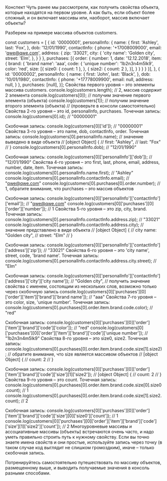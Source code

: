 Конспект
Чуть ранее мы рассмотрели, как получить свойства объекта, которые находятся на первом уровне. А как быть, если объект более сложный, и он включает массивы или, наоборот, массив включает объекты?

Разберем на примере массива объектов customers.

const customers = [
  {
    id: '00000001',
    personalInfo: {
      name: {
        first: 'Ashley',
        last: 'Fox',
      },
      dob: '12/01/1990',
      contactInfo: {
        phone: '+17008009000',
        email: 'qwe@qwe.com',
        address: {
          zip: '33021',
          city: {
            'city name': 'Golden city',
            street: 'Elm',
          },
        }
      }
    },
    purchases: [{
      order: {
        number: 1,
        date: '12.12.2018',
        item: {
          brand: {
            'brand name': 'aaa',
            code: {
              'unique number': '1b2n3n4m5lk9',
              color: 'red',
              size: [{
                size0: {
                  count: 1
                },
              }, {
                size2: {
                  count: 2
                },
              }],
            }
          }
        }
      }
    }],
  },
  {
    id: '00000002',
    personalInfo: {
      name: {
        first: 'John',
        last: 'Black',
      },
      dob: '10/01/1980',
      contactInfo: {
        phone: '+17778009900',
        email: null,
        address: null,
      }
    },
    purchases: [null],
  }];
Свойства первого уровня – это элементы массива customers.
console.log(customers.length); // 2, массив содержит 2 элемента
console.log(customers[0]); // получим значение первого элемента (объекта)
console.log(customers[1]); // получим значение второго элемента (объекта)
// (проверьте в консоли самостоятельно)
Свойства 2-го уровня – это id, personalInfo, purchases.
Точечная запись:
console.log(customers[0].id); // "00000001"

Скобочная запись:
console.log(customers[0]['id']); // "00000001"
Свойства 3-го уровня – это name, dob, contactInfo, order.
Точечная запись:
console.log(customers[0].personalInfo.name); // значение выведено в виде объекта 
// [object Object] {
//  first: "Ashley",
//  last: "Fox"
// }
console.log(customers[0].personalInfo.dob); // "12/01/1990"

Скобочная запись:
console.log(customers[0]['personalInfo']['dob']); // "12/01/1990"
Свойства 4-го уровня – это first, last, phone, email, address, number, date, item.
Точечная запись:
console.log(customers[0].personalInfo.name.first); // "Ashley"
console.log(customers[0].personalInfo.contactInfo.email); // "qwe@qwe.com"
console.log(customers[0].purchases[0].order.number); // 1, обратите внимание, что purchases – это массив объектов

Скобочная запись:
console.log(customers[0]['personalInfo']['contactInfo']['email']); // "qwe@qwe.com"
console.log(customers[0]['purchases'][0]['order']['number']); // 1
Свойства 5-го уровня – это zip, city, brand.
Точечная запись:
console.log(customers[0].personalInfo.contactInfo.address.zip); // "33021"
console.log(customers[0].personalInfo.contactInfo.address.city); // значение представлено в виде объекта
// [object Object] {
//   city name: "Golden city",
//   street: "Elm"
// }

Скобочная запись:
console.log(customers[0]['personalInfo']['contactInfo']['address']['zip']); // "33021"
Свойства 6-го уровня – это 'city name', street, code, 'brand name'.
Точечная запись:
console.log(customers[0].personalInfo.contactInfo.address.city.street); // "Elm"

Скобочная запись:
console.log(customers[0]['personalInfo']['contactInfo']['address']['city']['city name']); // "Golden city",
// получить значение свойства с именем, состоящим из нескольких слов, возможно только через скобочную запись
console.log(customers[0]['purchases'][0]['order']['item']['brand']['brand name']); // "aaa"
Свойства 7-го уровня – это color, size, 'unique number'.
Точечная запись:
console.log(customers[0].purchases[0].order.item.brand.code.color); // "red"

Скобочная запись:
console.log(customers[0]['purchases'][0]['order']['item']['brand']['code']['color']); // "red"
console.log(customers[0]['purchases'][0]['order']['item']['brand']['code']['unique number']); // "1b2n3n4m5lk9"
Свойства 8-го уровня – это size0, size2.
Точечная запись:
console.log(customers[0].purchases[0].order.item.brand.code.size[1].size2); // обратите внимание, что size является массивом объектов
// [object Object] {
//   count: 2
// }

Скобочная запись:
console.log(customers[0]['purchases'][0]['order']['item']['brand']['code']['size'][1]['size2']);
// [object Object] {
//   count: 2
// }
Свойства 9-го уровня – это count.
Точечная запись:
console.log(customers[0].purchases[0].order.item.brand.code.size[0].size0.count); // 1
console.log(customers[0].purchases[0].order.item.brand.code.size[1].size2.count); // 2

Скобочная запись:
console.log(customers[0]['purchases'][0]['order']['item']['brand']['code']['size'][0]['size0']['count']); // 1
console.log(customers[0]['purchases'][0]['order']['item']['brand']['code']['size'][1]['size2']['count']); // 2
Многоуровневые массивы и ассоциативные массивы (объекты) встречаются очень часто, и надо уметь правильно строить путь к нужному свойству. Если вы точно знаете имена свойств и они простые, используйте запись через точку (в таком случае код выглядит не слишком громоздким), иначе – только скобочная запись.

Потренируйтесь самостоятельно путешествовать по массиву объектов, размещенному выше, и выводить получаемые значения в консоль разными способами.

